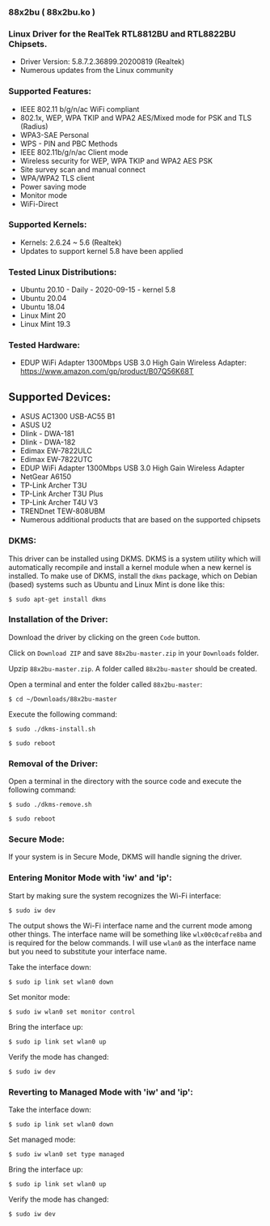 ### 88x2bu ( 88x2bu.ko )

### Linux Driver for the RealTek RTL8812BU and RTL8822BU Chipsets.

- Driver Version: 5.8.7.2.36899.20200819 (Realtek)
- Numerous updates from the Linux community

### Supported Features:

- IEEE 802.11 b/g/n/ac WiFi compliant
- 802.1x, WEP, WPA TKIP and WPA2 AES/Mixed mode for PSK and TLS (Radius)
- WPA3-SAE Personal
- WPS - PIN and PBC Methods
- IEEE 802.11b/g/n/ac Client mode
- Wireless security for WEP, WPA TKIP and WPA2 AES PSK
- Site survey scan and manual connect
- WPA/WPA2 TLS client
- Power saving mode
- Monitor mode
- WiFi-Direct

### Supported Kernels:

- Kernels: 2.6.24 ~ 5.6 (Realtek)
- Updates to support kernel 5.8 have been applied

### Tested Linux Distributions:

- Ubuntu 20.10 - Daily - 2020-09-15 - kernel 5.8
- Ubuntu 20.04
- Ubuntu 18.04
- Linux Mint 20
- Linux Mint 19.3

### Tested Hardware:

- EDUP WiFi Adapter 1300Mbps USB 3.0 High Gain Wireless Adapter:
  https://www.amazon.com/gp/product/B07Q56K68T

## Supported Devices:

* ASUS AC1300 USB-AC55 B1
* ASUS U2
* Dlink - DWA-181
* Dlink - DWA-182
* Edimax EW-7822ULC
* Edimax EW-7822UTC
* EDUP WiFi Adapter 1300Mbps USB 3.0 High Gain Wireless Adapter
* NetGear A6150
* TP-Link Archer T3U
* TP-Link Archer T3U Plus
* TP-Link Archer T4U V3
* TRENDnet TEW-808UBM
* Numerous additional products that are based on the supported chipsets

### DKMS:
This driver can be installed using DKMS. DKMS is a system utility which will automatically recompile and install a kernel module when a new kernel is installed. To make use of DKMS, install the `dkms` package, which on Debian (based) systems such as Ubuntu and Linux Mint is done like this:
```
$ sudo apt-get install dkms
```

### Installation of the Driver:

Download the driver by clicking on the green `Code` button.

Click on `Download ZIP` and save `88x2bu-master.zip` in your `Downloads` folder.

Upzip `88x2bu-master.zip`. A folder called `88x2bu-master` should be created.

Open a terminal and enter the folder called `88x2bu-master`:

```
$ cd ~/Downloads/88x2bu-master
```

Execute the following command:
```
$ sudo ./dkms-install.sh
```
```
$ sudo reboot
```
### Removal of the Driver:
Open a terminal in the directory with the source code and execute the following command:
```
$ sudo ./dkms-remove.sh
```
```
$ sudo reboot
```
### Secure Mode:

If your system is in Secure Mode, DKMS will handle signing the driver. 

### Entering Monitor Mode with 'iw' and 'ip':
Start by making sure the system recognizes the Wi-Fi interface:
```
$ sudo iw dev
```

The output shows the Wi-Fi interface name and the current mode among other things. The interface name will be something like `wlx00c0cafre8ba` and is required for the below commands. I will use `wlan0` as the interface name but you need to substitute your interface name.

Take the interface down:
```
$ sudo ip link set wlan0 down
```

Set monitor mode:
```
$ sudo iw wlan0 set monitor control
```

Bring the interface up:
```
$ sudo ip link set wlan0 up
```

Verify the mode has changed:
```
$ sudo iw dev
```

### Reverting to Managed Mode with 'iw' and 'ip':

Take the interface down:
```
$ sudo ip link set wlan0 down
```

Set managed mode:
```
$ sudo iw wlan0 set type managed
```

Bring the interface up:
```
$ sudo ip link set wlan0 up
```

Verify the mode has changed:
```
$ sudo iw dev
```
